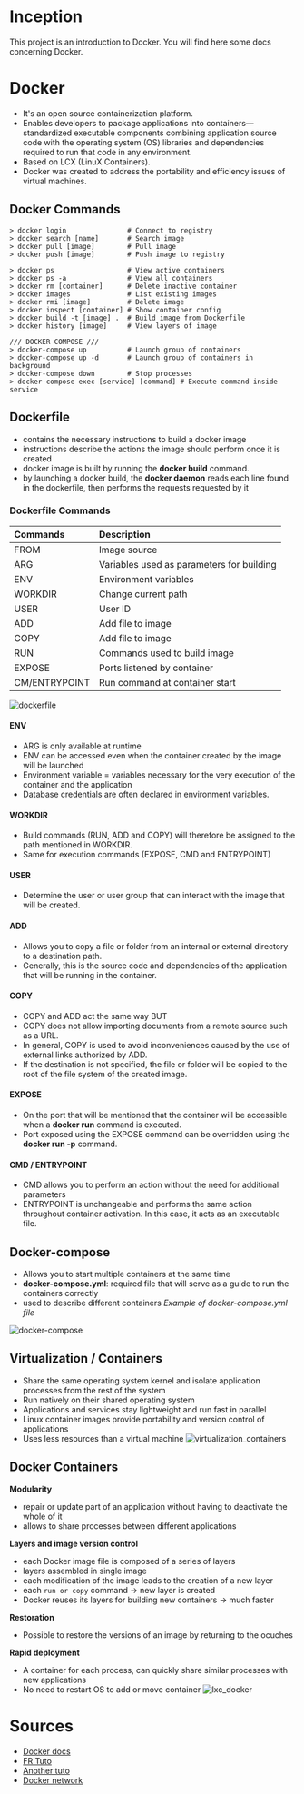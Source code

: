 # Inception
This project is an introduction to Docker. You will find here some docs concerning Docker.

# Docker
- It's an open source containerization platform.
- Enables developers to package applications into containers—standardized executable components combining application source code with the operating system (OS) libraries and dependencies required to run that code in any environment.
- Based on LCX (LinuX Containers).
- Docker was created to address the portability and efficiency issues of virtual machines.

## Docker Commands
```
> docker login               # Connect to registry
> docker search [name]       # Search image
> docker pull [image]        # Pull image
> docker push [image]        # Push image to registry

> docker ps                  # View active containers
> docker ps -a               # View all containers
> docker rm [container]      # Delete inactive container
> docker images              # List existing images
> docker rmi [image]         # Delete image
> docker inspect [container] # Show container config
> docker build -t [image] .  # Build image from Dockerfile
> docker history [image]     # View layers of image

/// DOCKER COMPOSE ///
> docker-compose up          # Launch group of containers
> docker-compose up -d       # Launch group of containers in background
> docker-compose down        # Stop processes
> docker-compose exec [service] [command] # Execute command inside service
```
## Dockerfile
- contains the necessary instructions to build a docker image
- instructions describe the actions the image should perform once it is created
- docker image is built by running the **docker build** command.
- by launching a docker build, the **docker daemon** reads each line found in the dockerfile, then performs the requests requested by it

### Dockerfile Commands
| Commands         | Description                                  |
| :----------      |:------------------------------------------   |
| FROM             | Image source                                 |
| ARG              | Variables used as parameters for building    |
| ENV              | Environment variables                        |
| WORKDIR          | Change current path                          |
| USER             | User ID                                      |
| ADD              | Add file to image                            |
| COPY             | Add file to image                            |
| RUN              | Commands used to build image                 |
| EXPOSE           | Ports listened by container                  |
| CM/ENTRYPOINT    | Run command at container start               |

![dockerfile](/docs/exemple_dockerfile.png)

#### ENV
- ARG is only available at runtime
- ENV can be accessed even when the container created by the image will be launched
- Environment variable = variables necessary for the very execution of the container and the application
- Database credentials are often declared in environment variables.

#### WORKDIR
- Build commands (RUN, ADD and COPY) will therefore be assigned to the path mentioned in WORKDIR.
- Same for execution commands (EXPOSE, CMD and ENTRYPOINT)

#### USER
- Determine the user or user group that can interact with the image that will be created.

#### ADD
- Allows you to copy a file or folder from an internal or external directory to a destination path.
- Generally, this is the source code and dependencies of the application that will be running in the container.

#### COPY
- COPY and ADD act the same way BUT
- COPY does not allow importing documents from a remote source such as a URL.
- In general, COPY is used to avoid inconveniences caused by the use of external links authorized by ADD.
- If the destination is not specified, the file or folder will be copied to the root of the file system of the created image.

#### EXPOSE
- On the port that will be mentioned that the container will be accessible when a **docker run** command is executed.
- Port exposed using the EXPOSE command can be overridden using the **docker run -p** command.

#### CMD / ENTRYPOINT
- CMD allows you to perform an action without the need for additional parameters
- ENTRYPOINT is unchangeable and performs the same action throughout container activation. In this case, it acts as an executable file.

## Docker-compose
- Allows you to start multiple containers at the same time
- **docker-compose.yml**: required file that will serve as a guide to run the containers correctly
- used to describe different containers
*Example of docker-compose.yml file*

![docker-compose](/docs/exemple_docker_compose.png)

## Virtualization / Containers
- Share the same operating system kernel and isolate application processes from the rest of the system
- Run natively on their shared operating system
- Applications and services stay lightweight and run fast in parallel
- Linux container images provide portability and version control of applications
- Uses less resources than a virtual machine
![virtualization_containers](/docs/virtualization_vs_container.png)

## Docker Containers
**Modularity**
- repair or update part of an application without having to deactivate the whole of it
- allows to share processes between different applications

**Layers and image version control**
- each Docker image file is composed of a series of layers
- layers assembled in single image
- each modification of the image leads to the creation of a new layer
- each `run or copy` command -> new layer is created
- Docker reuses its layers for building new containers -> much faster

**Restoration**
- Possible to restore the versions of an image by returning to the ocuches

**Rapid deployment**
- A container for each process, can quickly share similar processes with new applications
- No need to restart OS to add or move container
![lxc_docker](/docs/container_linux_vs_docker.png)

# Sources
- [Docker docs](https://docs.docker.com)
- [FR Tuto](https://www.youtube.com/watch?v=fZZwN_e3LYg)
- [Another tuto](https://www.youtube.com/watch?v=sn6PlRf-UHk&t=1387s)
- [Docker network](https://devopssec.fr/article/fonctionnement-manipulation-reseau-docker#:~:text=Ce%20type%20de%20réseau%20permet,IP%20que%20votre%20machine%20hôte.)
